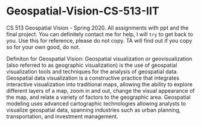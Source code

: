 # Geospatial-Vision-CS-513-IIT
CS 513 Geospatial Vision - Spring 2020. All assignments with ppt and the final project. You can definitely contact me for help, I will `try` to get back to you.
Use this for reference, please do not copy. TA will find out if you copy so for your own good, do not.


Definiton for Geospatial Vision:
Geospatial visualization or geovisualization (also referred to as geographic visualization) is the use of geospatial visualization tools and techniques for the analysis of geospatial data. Geospatial data visualization is a constructive practice that integrates interactive visualization into traditional maps, allowing the ability to explore different layers of a map, zoom in and out, change the visual appearance of the map, and relate a variety of factors to the geographic area. Geospatial modeling uses advanced cartographic technologies allowing analysts to visualize geospatial data, spanning industries such as urban planning, transportation, and investment management.
